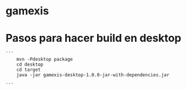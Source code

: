 # gamexis


# Pasos para hacer build en desktop

    ```
        mvn -Pdesktop package
        cd desktop 
        cd target 
        java -jar gamexis-desktop-1.0.0-jar-with-dependencies.jar

    ```